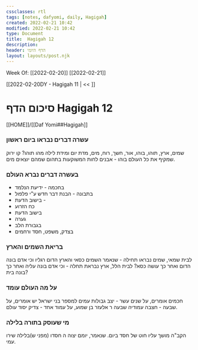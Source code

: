 ```yaml
---
cssclasses: rtl
tags: [notes, dafyomi, daily, Hagigah] 
created: 2022-02-21 10:42
modified: 2022-02-21 10:42
type: Document
title:  Hagigah 12
description:
header: הדף היומי 
layout: layouts/post.njk
---
```

Week Of: [[2022-02-20]]
[[2022-02-21]]

[[2022-02-20DY - Hagigah 11 | << ]] 

# סיכום הדף  Hagigah 12

[[HOME]]/[[Daf Yomi##Hagigah]]

### עשרה דברים נבראו ביום ראשון
שמים, ארץ, תוהו, בוהו, אור, חשך, רוח, מים, מדת יום ומידת לילה
מהו תוהו? קו ירוק שמקיף את כל העולם
בוהו - אבנים לחות המשוקעות בתהום שמהם יוצאים מים.
### בעשרה דברים נברא העולם
- בחכמה - ידיעת הנלמד
- בתבונה - הבנת דבר חדש ע"י פלפול
- בישוב הדעת -
- כח הזרוע
- בישוב הדעת 
- גערה
- בגבורת הלב 
- בצדק, משפט, חסד ורחמים
### בריאת השמים והארץ
לבית שמאי, שמים נבראו תחילה - שנאמר השמים כסאי והארץ הדום רגליו וכי אדם בונה הדום ואחר כך עושה כסא?
לבית הלל, ארץ נבראת תחלה - וכי אדם בונה עליה ואחר כך בונה בית?
### על מה העולם עומד
חכמים אומרים,  על שנים עשר - יצב גבולות עמים למספר בני ישראל
יש אומרים, על שבעה - חצבה עמודיה שבעה
ר אלעזר בן שמוע, על עמוד אחד - צדיק יסוד עולם.
### מי שעוסק בתורה בלילה
הקב"ה מושך עליו חוט של חסד ביום.
שנאמר, יומם יצוה ה חסדו (מפני ש)בלילה שירו עמי.
